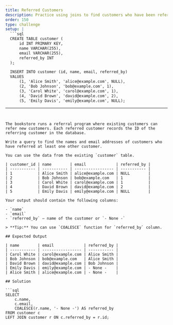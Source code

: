 ```yaml
---
title: Referred Customers
description: Practice using joins to find customers who have been referred by another customer
order: 150
type: challenge
setup: |
  ```sql
  CREATE TABLE customer (
      id INT PRIMARY KEY,
      name VARCHAR(255),
      email VARCHAR(255),
      referred_by INT
  );

  INSERT INTO customer (id, name, email, referred_by)
  VALUES 
      (1, 'Alice Smith', 'alice@example.com', NULL),
      (2, 'Bob Johnson', 'bob@example.com', 1),
      (3, 'Carol White', 'carol@example.com', 1),
      (4, 'David Brown', 'david@example.com', 2),
      (5, 'Emily Davis', 'emily@example.com', NULL);
  ```
---
```


The bookstore runs a referral program where existing customers can refer new customers. Each referred customer records the ID of the referring customer in the database.

Write a query to find the names and email addresses of customers who have referred at least one other customer.

You can use the data from the existing `customer` table.

| customer_id | name        | email             | referred_by |
| ----------- | ----------- | ----------------- | ----------- |
| 1           | Alice Smith | alice@example.com | NULL        |
| 2           | Bob Johnson | bob@example.com   | 1           |
| 3           | Carol White | carol@example.com | 1           |
| 4           | David Brown | david@example.com | 2           |
| 5           | Emily Davis | emily@example.com | NULL        |

Your output should contain the following columns:

- `name`
- `email`
- `referred_by` — name of the customer or `- None -`

> **Tip:** You can use `COALESCE` function for `referred_by` column.

## Expected Output

| name        | email             | referred_by |
| ----------- | ----------------- | ----------- |
| Carol White | carol@example.com | Alice Smith |
| Bob Johnson | bob@example.com   | Alice Smith |
| David Brown | david@example.com | Bob Johnson |
| Emily Davis | emily@example.com | - None -    |
| Alice Smith | alice@example.com | - None -    |

## Solution

```sql
SELECT
    c.name,
    c.email,
    COALESCE(r.name, '- None -') AS referred_by
FROM customer c
LEFT JOIN customer r ON c.referred_by = r.id;
```
